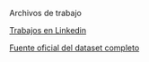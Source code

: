 Archivos de trabajo

[Trabajos en Linkedin](https://drive.google.com/file/d/1jZfKVDGlzLhNqfkuu0_eBi6Qr-w9RNSp/view?usp=drive_link)

[Fuente oficial del dataset completo](https://www.kaggle.com/datasets/asaniczka/1-3m-linkedin-jobs-and-skills-2024)
